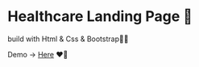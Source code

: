 # Healthcare Landing Page 🏨
build with Html & Css & Bootstrap🧑‍⚕️




Demo  →	 <a href="https://qenoo.github.io/Healthcare-Landing-Page/" target="_blank">Here</a> ❤️🏥
